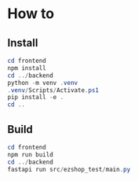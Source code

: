 # How to

## Install

```powershell
cd frontend
npm install
cd ../backend
python -m venv .venv
.venv/Scripts/Activate.ps1
pip install -e .
cd ..
```

## Build

```powershell
cd frontend
npm run build
cd ../backend
fastapi run src/ezshop_test/main.py
```
